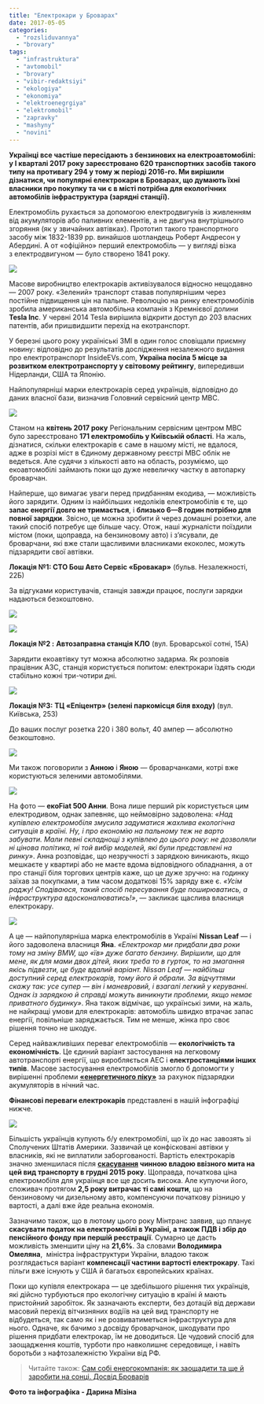 ```yaml
---
title: "Електрокари у Броварах"
date: 2017-05-05
categories: 
  - "rozsliduvannya"
  - "brovary"
tags: 
  - "infrastruktura"
  - "avtomobil"
  - "brovary"
  - "vibir-redaktsiyi"
  - "ekologiya"
  - "ekonomiya"
  - "elektroenegrgiya"
  - "elektromobil"
  - "zapravky"
  - "mashyny"
  - "novini"
---
```


**Українці все частіше пересідають з бензинових на електроавтомобілі: у І кварталі 2017 року зареєстровано 620 транспортних засобів такого типу на противагу 294 у тому ж періоді 2016-го. Ми вирішили дізнатися, чи популярні електрокари в Броварах, що думають їхні власники про покупку та чи є в місті потрібна для екологічних автомобілів інфраструктура (зарядні станції).**

Електромобіль рухається за допомогою електродвигунів із живленням від акумуляторів або паливних елементів, а не двигуна внутрішнього згоряння (як у звичайних автівках). Прототип такого транспортного засобу між 1832-1839 рр. винайшов шотландець Роберт Андресон у Абердині. А от «офіційно» перший електромобіль — у вигляді візка з електродвигуном — було створено 1841 року.

![](https://mpz.brovary.org/wp-content/uploads/2017/04/EV1st.jpg)

Масове виробництво електрокарів активізувалося відносно нещодавно — 2007 року. «Зелений» транспорт ставав популярнішим через постійне підвищення цін на пальне. Революцію на ринку електромобілів зробила американська автомобільна компанія з Кремнієвої долини **Tesla Inc**. У червні 2014 Tesla вирішила відкрити доступ до 203 власних патентів, аби пришвидшити перехід на екотранспорт.

У березні цього року україніські ЗМІ в один голос сповіщали приємну новину: відповідно до результатів дослідження незалежного видання про електротранспорт InsideEVs.com, **Україна посіла 5 місце за розвитком електротранспорту у світовому рейтингу**, випередивши Нідерланди, США та Японію.

Найпопулярніші марки електрокарів серед українців, відповідно до даних власної бази, визначив Головний сервісний центр МВС.

![](https://mpz.brovary.org/wp-content/uploads/2017/04/EVmodels.jpg)

Станом на **квітень 2017 року** Регіональним сервісним центром МВС було зареєстровано **171 електромобіль у Київській області**. На жаль, дізнатися, скільки електрокарів є саме в нашому місті, не вдалося, адже в розрізі міст в Єдиному державному реєстрі МВС облік не ведеться. Але судячи з кількості авто на область, розуміємо, що екоавтомобілі займають поки що дуже невеличку частку в автопарку броварчан.

Найперше, що вимагає уваги перед придбанням екодива, — можливість його зарядити. Одним із найбільших недоліків електромобілів є те, що **запас енергії довго не тримається**, і **близько 6—8 годин потрібно для повної зарядки**. Звісно, це можна зробити й через домашні розетки, але такий спосіб потребує ще більше часу. Отож, наші журналісти поїздили містом (поки, щоправда, на бензиновому авто) і з’ясували, де броварчани, які вже стали щасливими власниками екоколес, можуть підзарядити свої автівки.

**Локація №1: СТО Бош Авто Сервіс «Бровакар»** (бульв. Незалежності, 22Б)

За відгуками користувачів, станція завжди працює, послуги зарядки надаються безкоштовно.

![](https://mpz.brovary.org/wp-content/uploads/2017/04/boschservice1.jpg)

![](https://mpz.brovary.org/wp-content/uploads/2017/04/boschservice2.jpg)

**Локація №2 :** **Автозаправна станція КЛО** (вул. Броварської сотні, 15А)

Зарядити екоавтівку тут можна абсолютно задарма. Як розповів працівник АЗС, станція користується попитом: електрокари їздять сюди стабільно кожні три-чотири дні.

![](https://mpz.brovary.org/wp-content/uploads/2017/04/klo.jpg)

**Локація №3:** **ТЦ «Епіцентр» (зелені паркомісця біля входу)** (вул. Київська, 253)

До ваших послуг розетка 220 і 380 вольт, 40 ампер — абсолютно безкоштовно.

![](https://mpz.brovary.org/wp-content/uploads/2017/04/epitsentr.jpg)

Ми також поговорили з **Анною** і **Яною** — броварчанками, котрі вже користуються зеленими автомобілями.

![](https://mpz.brovary.org/wp-content/uploads/2017/04/annaFiat-1.jpg)

На фото — **екоFiat 500 Анни**. Вона лише перший рік користується цим електродивом, однак запевняє, що неймовірно задоволена: «_Над купівлею електромобіля змусила задуматися жахлива екологічна ситуація в країні. Ну, і про економію на пальному теж не варто забувати. Мали певні складнощі з купівлею до цього року: не дозволяли ні цінова політика, ні той вибір моделей, які були представлені на ринку»_. Анна розповідає, що незручності з зарядкою виникають, якщо мешкаєте у квартирі або не маєте вдома відповідного обладнання, а от про станції біля торгових центрів каже, що це дуже зручно: на годинку заїхав за покупками, а тим часом додаткові 15% заряду вже є. _«Усім раджу! Сподіваюся, такий спосіб пересування буде поширюватись, а інфраструктура вдосконалюватись!»_, — закликає щаслива власниця електрокару.

![](https://mpz.brovary.org/wp-content/uploads/2017/04/yanaNissan.jpg)

А це — найпопулярніша марка електромобілів в Україні **Nissan Leaf** — і його задоволена власниця **Яна**. _«Електрокар ми придбали два роки тому на зміну BMW, що «їв» дуже багато бензину. Вирішили, що для мене, як для мами двох дітей, яких треба то в гурток, то на змагання якісь підвезти, це буде вдалий варіант. Nissan Leaf — найбільш доступний серед електрокарів, тому його й обрали. За відчуттями скажу так: усе супер — він і маневровий, і взагалі легкий у керуванні. Однак із зарядкою й справді можуть виникнути проблеми, якщо немає приватного будинку»_. Яна також відмічає, що українські зими, на жаль, не найкращі умови для електрокарів: автомобіль швидко втрачає запас енергії, повільніше заряджається. Тим не менше, жінка про своє рішення точно не шкодує.

Серед найважливіших переваг електромобілів — **екологічність та економічність**. Це єдиний варіант застосування на легковому автотранспорті енергії, що виробляється АЕС і **електростанціями інших типів**. Масове застосування електромобілів змогло б допомогти у вирішенні проблеми **[«енергетичного піку»](https://uk.wikipedia.org/wiki/%D0%95%D0%BD%D0%B5%D1%80%D0%B3%D0%B5%D1%82%D0%B8%D1%87%D0%BD%D0%B8%D0%B9_%D0%BF%D1%96%D0%BA "Енергетичний пік")** за рахунок підзарядки акумуляторів в нічний час.

**Фінансові переваги електрокарів** представлені в нашій інфографіці нижче.

![](https://mpz.brovary.org/wp-content/uploads/2017/05/EVinfo.jpg)

Більшість українців купують б/у електромобілі, що їх до нас завозять зі Сполучених Штатів Америки. Зазвичай це конфісковані автівки у власників, які не виплатили заборгованості. Вартість електрокарів значно зменшилася після **[скасування](http://www.president.gov.ua/news/glava-derzhavi-pidpisav-zakon-pro-skasuvannya-vviznogo-mita-36504) чинною владою ввізного мита на цей вид транспорту в грудні 2015 року**. Щоправда, початкова ціна електромобіля для українця все ще досить висока. Але купуючи його, споживач протягом **2,5 року витрачає ті самі кошти**, що на бензиновому чи дизельному авто, компенсуючи початкову різницю у вартості, а далі вже йде реальна економія.

Зазначимо також, що в лютому цього року Мінтранс заявив, що планує **скасувати податок на електромобілі в Україні, а також ПДВ і збір до пенсійного фонду при першій реєстрації**. Сумарно це дасть можливість зменшити ціну на **21,6%**. За словами **Володимира Омеляна**,  міністра інфраструктури України, владою також розглядається варіант **компенсації частини вартості електрокару**. Такі пільги вже існують у США й багатьох європейських країнах.

Поки що купівля електрокара — це здебільшого рішення тих українців, які дійсно турбуються про екологічну ситуацію в країні й мають пристойний заробіток. Як зазначають експерти, без дотацій від держави масовий перехід вітчизняних водіїв на цей вид транспорту не відбудеться, так само як і не розвиватиметься інфраструктура для нього. Одначе, як бачимо з досвіду броварчанок, шкодувати про рішення придбати електрокар, їм не доводиться. Це чудовий спосіб для заощадження коштів, турботи про навколишнє середовище, і навіть боротьби з нафтозалежністю України від РФ.

> Читайте також: [Сам собі енергокомпанія: як заощадити та ще й заробити на сонці. Досвід Броварів](https://mpz.brovary.org/sam-sobi-energokompaniya-yak-zaoshhadyty-ta-shhe-j-zarobyty-na-sontsi-dosvid-brovariv/)

**Фото та інфографіка - Дарина Мізіна**
